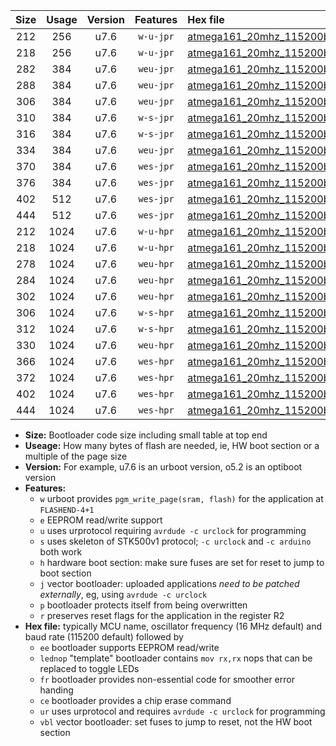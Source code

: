 |Size|Usage|Version|Features|Hex file|
|:-:|:-:|:-:|:-:|:--|
|212|256|u7.6|`w-u-jpr`|[atmega161_20mhz_115200bps_ur_vbl.hex](https://raw.githubusercontent.com/stefanrueger/urboot/main/atmega161_20mhz_115200bps_ur_vbl.hex)|
|218|256|u7.6|`w-u-jpr`|[atmega161_20mhz_115200bps_lednop_ur_vbl.hex](https://raw.githubusercontent.com/stefanrueger/urboot/main/atmega161_20mhz_115200bps_lednop_ur_vbl.hex)|
|282|384|u7.6|`weu-jpr`|[atmega161_20mhz_115200bps_ee_ur_vbl.hex](https://raw.githubusercontent.com/stefanrueger/urboot/main/atmega161_20mhz_115200bps_ee_ur_vbl.hex)|
|288|384|u7.6|`weu-jpr`|[atmega161_20mhz_115200bps_ee_lednop_ur_vbl.hex](https://raw.githubusercontent.com/stefanrueger/urboot/main/atmega161_20mhz_115200bps_ee_lednop_ur_vbl.hex)|
|306|384|u7.6|`weu-jpr`|[atmega161_20mhz_115200bps_ee_lednop_fr_ur_vbl.hex](https://raw.githubusercontent.com/stefanrueger/urboot/main/atmega161_20mhz_115200bps_ee_lednop_fr_ur_vbl.hex)|
|310|384|u7.6|`w-s-jpr`|[atmega161_20mhz_115200bps_vbl.hex](https://raw.githubusercontent.com/stefanrueger/urboot/main/atmega161_20mhz_115200bps_vbl.hex)|
|316|384|u7.6|`w-s-jpr`|[atmega161_20mhz_115200bps_lednop_vbl.hex](https://raw.githubusercontent.com/stefanrueger/urboot/main/atmega161_20mhz_115200bps_lednop_vbl.hex)|
|334|384|u7.6|`weu-jpr`|[atmega161_20mhz_115200bps_ee_lednop_fr_ce_ur_vbl.hex](https://raw.githubusercontent.com/stefanrueger/urboot/main/atmega161_20mhz_115200bps_ee_lednop_fr_ce_ur_vbl.hex)|
|370|384|u7.6|`wes-jpr`|[atmega161_20mhz_115200bps_ee_vbl.hex](https://raw.githubusercontent.com/stefanrueger/urboot/main/atmega161_20mhz_115200bps_ee_vbl.hex)|
|376|384|u7.6|`wes-jpr`|[atmega161_20mhz_115200bps_ee_lednop_vbl.hex](https://raw.githubusercontent.com/stefanrueger/urboot/main/atmega161_20mhz_115200bps_ee_lednop_vbl.hex)|
|402|512|u7.6|`wes-jpr`|[atmega161_20mhz_115200bps_ee_lednop_fr_vbl.hex](https://raw.githubusercontent.com/stefanrueger/urboot/main/atmega161_20mhz_115200bps_ee_lednop_fr_vbl.hex)|
|444|512|u7.6|`wes-jpr`|[atmega161_20mhz_115200bps_ee_lednop_fr_ce_vbl.hex](https://raw.githubusercontent.com/stefanrueger/urboot/main/atmega161_20mhz_115200bps_ee_lednop_fr_ce_vbl.hex)|
|212|1024|u7.6|`w-u-hpr`|[atmega161_20mhz_115200bps_ur.hex](https://raw.githubusercontent.com/stefanrueger/urboot/main/atmega161_20mhz_115200bps_ur.hex)|
|218|1024|u7.6|`w-u-hpr`|[atmega161_20mhz_115200bps_lednop_ur.hex](https://raw.githubusercontent.com/stefanrueger/urboot/main/atmega161_20mhz_115200bps_lednop_ur.hex)|
|278|1024|u7.6|`weu-hpr`|[atmega161_20mhz_115200bps_ee_ur.hex](https://raw.githubusercontent.com/stefanrueger/urboot/main/atmega161_20mhz_115200bps_ee_ur.hex)|
|284|1024|u7.6|`weu-hpr`|[atmega161_20mhz_115200bps_ee_lednop_ur.hex](https://raw.githubusercontent.com/stefanrueger/urboot/main/atmega161_20mhz_115200bps_ee_lednop_ur.hex)|
|302|1024|u7.6|`weu-hpr`|[atmega161_20mhz_115200bps_ee_lednop_fr_ur.hex](https://raw.githubusercontent.com/stefanrueger/urboot/main/atmega161_20mhz_115200bps_ee_lednop_fr_ur.hex)|
|306|1024|u7.6|`w-s-hpr`|[atmega161_20mhz_115200bps.hex](https://raw.githubusercontent.com/stefanrueger/urboot/main/atmega161_20mhz_115200bps.hex)|
|312|1024|u7.6|`w-s-hpr`|[atmega161_20mhz_115200bps_lednop.hex](https://raw.githubusercontent.com/stefanrueger/urboot/main/atmega161_20mhz_115200bps_lednop.hex)|
|330|1024|u7.6|`weu-hpr`|[atmega161_20mhz_115200bps_ee_lednop_fr_ce_ur.hex](https://raw.githubusercontent.com/stefanrueger/urboot/main/atmega161_20mhz_115200bps_ee_lednop_fr_ce_ur.hex)|
|366|1024|u7.6|`wes-hpr`|[atmega161_20mhz_115200bps_ee.hex](https://raw.githubusercontent.com/stefanrueger/urboot/main/atmega161_20mhz_115200bps_ee.hex)|
|372|1024|u7.6|`wes-hpr`|[atmega161_20mhz_115200bps_ee_lednop.hex](https://raw.githubusercontent.com/stefanrueger/urboot/main/atmega161_20mhz_115200bps_ee_lednop.hex)|
|402|1024|u7.6|`wes-hpr`|[atmega161_20mhz_115200bps_ee_lednop_fr.hex](https://raw.githubusercontent.com/stefanrueger/urboot/main/atmega161_20mhz_115200bps_ee_lednop_fr.hex)|
|444|1024|u7.6|`wes-hpr`|[atmega161_20mhz_115200bps_ee_lednop_fr_ce.hex](https://raw.githubusercontent.com/stefanrueger/urboot/main/atmega161_20mhz_115200bps_ee_lednop_fr_ce.hex)|

- **Size:** Bootloader code size including small table at top end
- **Useage:** How many bytes of flash are needed, ie, HW boot section or a multiple of the page size
- **Version:** For example, u7.6 is an urboot version, o5.2 is an optiboot version
- **Features:**
  + `w` urboot provides `pgm_write_page(sram, flash)` for the application at `FLASHEND-4+1`
  + `e` EEPROM read/write support
  + `u` uses urprotocol requiring `avrdude -c urclock` for programming
  + `s` uses skeleton of STK500v1 protocol; `-c urclock` and `-c arduino` both work
  + `h` hardware boot section: make sure fuses are set for reset to jump to boot section
  + `j` vector bootloader: uploaded applications *need to be patched externally*, eg, using `avrdude -c urclock`
  + `p` bootloader protects itself from being overwritten
  + `r` preserves reset flags for the application in the register R2
- **Hex file:** typically MCU name, oscillator frequency (16 MHz default) and baud rate (115200 default) followed by
  + `ee` bootloader supports EEPROM read/write
  + `lednop` "template" bootloader contains `mov rx,rx` nops that can be replaced to toggle LEDs
  + `fr` bootloader provides non-essential code for smoother error handing
  + `ce` bootloader provides a chip erase command
  + `ur` uses urprotocol and requires `avrdude -c urclock` for programming
  + `vbl` vector bootloader: set fuses to jump to reset, not the HW boot section
